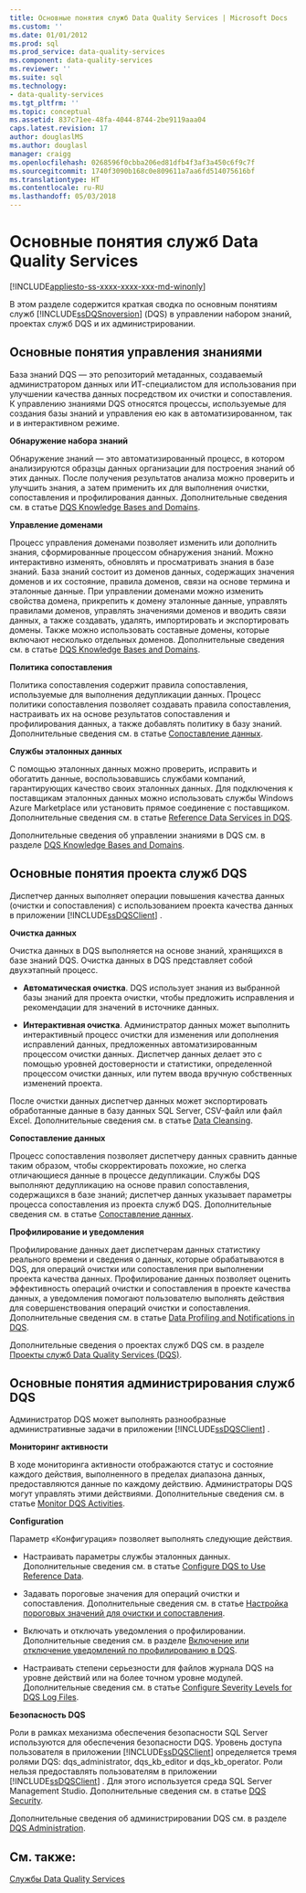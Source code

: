 ```yaml
---
title: Основные понятия служб Data Quality Services | Microsoft Docs
ms.custom: ''
ms.date: 01/01/2012
ms.prod: sql
ms.prod_service: data-quality-services
ms.component: data-quality-services
ms.reviewer: ''
ms.suite: sql
ms.technology:
- data-quality-services
ms.tgt_pltfrm: ''
ms.topic: conceptual
ms.assetid: 837c71ee-48fa-4044-8744-2be9119aaa04
caps.latest.revision: 17
author: douglaslMS
ms.author: douglasl
manager: craigg
ms.openlocfilehash: 0268596f0cbba206ed81dfb4f3af3a450c6f9c7f
ms.sourcegitcommit: 1740f3090b168c0e809611a7aa6fd514075616bf
ms.translationtype: HT
ms.contentlocale: ru-RU
ms.lasthandoff: 05/03/2018
---
```

# <a name="data-quality-services-concepts"></a>Основные понятия служб Data Quality Services

[!INCLUDE[appliesto-ss-xxxx-xxxx-xxx-md-winonly](../includes/appliesto-ss-xxxx-xxxx-xxx-md-winonly.md)]

  В этом разделе содержится краткая сводка по основным понятиям служб [!INCLUDE[ssDQSnoversion](../includes/ssdqsnoversion-md.md)] (DQS) в управлении набором знаний, проектах служб DQS и их администрировании.  
  
##  <a name="Knowledge"></a> Основные понятия управления знаниями  
 База знаний DQS — это репозиторий метаданных, создаваемый администратором данных или ИТ-специалистом для использования при улучшении качества данных посредством их очистки и сопоставления. К управлению знаниями DQS относятся процессы, используемые для создания базы знаний и управления ею как в автоматизированном, так и в интерактивном режиме.  
  
 **Обнаружение набора знаний**  
  
 Обнаружение знаний — это автоматизированный процесс, в котором анализируются образцы данных организации для построения знаний об этих данных. После получения результатов анализа можно проверить и улучшить знания, а затем применить их для выполнения очистки, сопоставления и профилирования данных. Дополнительные сведения см. в статье [DQS Knowledge Bases and Domains](../data-quality-services/dqs-knowledge-bases-and-domains.md).  
  
 **Управление доменами**  
  
 Процесс управления доменами позволяет изменить или дополнить знания, сформированные процессом обнаружения знаний. Можно интерактивно изменять, обновлять и просматривать знания в базе знаний. База знаний состоит из доменов данных, содержащих значения доменов и их состояние, правила доменов, связи на основе термина и эталонные данные. При управлении доменами можно изменить свойства домена, прикрепить к домену эталонные данные, управлять правилами доменов, управлять значениями доменов и вводить связи данных, а также создавать, удалять, импортировать и экспортировать домены. Также можно использовать составные домены, которые включают несколько отдельных доменов. Дополнительные сведения см. в статье [DQS Knowledge Bases and Domains](../data-quality-services/dqs-knowledge-bases-and-domains.md).  
  
 **Политика сопоставления**  
  
 Политика сопоставления содержит правила сопоставления, используемые для выполнения дедупликации данных. Процесс политики сопоставления позволяет создавать правила сопоставления, настраивать их на основе результатов сопоставления и профилирования данных, а также добавлять политику в базу знаний. Дополнительные сведения см. в статье [Сопоставление данных](../data-quality-services/data-matching.md).  
  
 **Службы эталонных данных**  
  
 С помощью эталонных данных можно проверить, исправить и обогатить данные, воспользовавшись службами компаний, гарантирующих качество своих эталонных данных. Для подключения к поставщикам эталонных данных можно использовать службы Windows Azure Marketplace или установить прямое соединение с поставщиком. Дополнительные сведения см. в статье [Reference Data Services in DQS](../data-quality-services/reference-data-services-in-dqs.md).  
  
 Дополнительные сведения об управлении знаниями в DQS см. в разделе [DQS Knowledge Bases and Domains](../data-quality-services/dqs-knowledge-bases-and-domains.md).  
  
##  <a name="Projects"></a> Основные понятия проекта служб DQS  
 Диспетчер данных выполняет операции повышения качества данных (очистки и сопоставления) с использованием проекта качества данных в приложении [!INCLUDE[ssDQSClient](../includes/ssdqsclient-md.md)] .  
  
 **Очистка данных**  
  
 Очистка данных в DQS выполняется на основе знаний, хранящихся в базе знаний DQS. Очистка данных в DQS представляет собой двухэтапный процесс.  
  
-   **Автоматическая очистка**. DQS использует знания из выбранной базы знаний для проекта очистки, чтобы предложить исправления и рекомендации для значений в источнике данных.  
  
-   **Интерактивная очистка**. Администратор данных может выполнить интерактивный процесс очистки для изменения или дополнения исправлений данных, предложенных автоматизированным процессом очистки данных. Диспетчер данных делает это с помощью уровней достоверности и статистики, определенной процессом очистки данных, или путем ввода вручную собственных изменений проекта.  
  
 После очистки данных диспетчер данных может экспортировать обработанные данные в базу данных SQL Server, CSV-файл или файл Excel. Дополнительные сведения см. в статье [Data Cleansing](../data-quality-services/data-cleansing.md).  
  
 **Сопоставление данных**  
  
 Процесс сопоставления позволяет диспетчеру данных сравнить данные таким образом, чтобы скорректировать похожие, но слегка отличающиеся данные в процессе дедупликации. Службы DQS выполняют дедупликацию на основе правил сопоставления, содержащихся в базе знаний; диспетчер данных указывает параметры процесса сопоставления из проекта служб DQS. Дополнительные сведения см. в статье [Сопоставление данных](../data-quality-services/data-matching.md).  
  
 **Профилирование и уведомления**  
  
 Профилирование данных дает диспетчерам данных статистику реального времени и сведения о данных, которые обрабатываются в DQS, для операций очистки или сопоставления при выполнении проекта качества данных. Профилирование данных позволяет оценить эффективность операций очистки и сопоставления в проекте качества данных, а уведомления помогают пользователю выполнять действия для совершенствования операций очистки и сопоставления. Дополнительные сведения см. в статье [Data Profiling and Notifications in DQS](../data-quality-services/data-profiling-and-notifications-in-dqs.md).  
  
 Дополнительные сведения о проектах служб DQS см. в разделе [Проекты служб Data Quality Services &#40;DQS&#41;](../data-quality-services/data-quality-projects-dqs.md).  
  
##  <a name="Admin"></a> Основные понятия администрирования служб DQS  
 Администратор DQS может выполнять разнообразные административные задачи в приложении [!INCLUDE[ssDQSClient](../includes/ssdqsclient-md.md)] .  
  
 **Мониторинг активности**  
  
 В ходе мониторинга активности отображаются статус и состояние каждого действия, выполненного в пределах диапазона данных, предоставляются данные по каждому действию. Администраторы DQS могут управлять этими действиями. Дополнительные сведения см. в статье [Monitor DQS Activities](../data-quality-services/monitor-dqs-activities.md).  
  
 **Configuration**  
  
 Параметр «Конфигурация» позволяет выполнять следующие действия.  
  
-   Настраивать параметры службы эталонных данных. Дополнительные сведения см. в статье [Configure DQS to Use Reference Data](../data-quality-services/configure-dqs-to-use-reference-data.md).  
  
-   Задавать пороговые значения для операций очистки и сопоставления. Дополнительные сведения см. в статье [Настройка пороговых значений для очистки и сопоставления](../data-quality-services/configure-threshold-values-for-cleansing-and-matching.md).  
  
-   Включать и отключать уведомления о профилировании. Дополнительные сведения см. в разделе [Включение или отключение уведомлений по профилированию в DQS](../data-quality-services/enable-or-disable-profiling-notifications-in-dqs.md).  
  
-   Настраивать степени серьезности для файлов журнала DQS на уровне действий или на более точном уровне модулей. Дополнительные сведения см. в статье [Configure Severity Levels for DQS Log Files](../data-quality-services/configure-severity-levels-for-dqs-log-files.md).  
  
 **Безопасность DQS**  
  
 Роли в рамках механизма обеспечения безопасности SQL Server используются для обеспечения безопасности DQS. Уровень доступа пользователя в приложении [!INCLUDE[ssDQSClient](../includes/ssdqsclient-md.md)] определяется тремя ролями DQS: dqs_administrator, dqs_kb_editor и dqs_kb_operator. Роли нельзя предоставлять пользователям в приложении [!INCLUDE[ssDQSClient](../includes/ssdqsclient-md.md)] . Для этого используется среда SQL Server Management Studio. Дополнительные сведения см. в статье [DQS Security](../data-quality-services/dqs-security.md).  
  
 Дополнительные сведения об администрировании DQS см. в разделе [DQS Administration](../data-quality-services/dqs-administration.md).  
  
## <a name="see-also"></a>См. также:  
 [Службы Data Quality Services](../data-quality-services/data-quality-services.md)  
  
  
